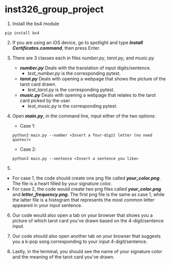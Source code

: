 # inst326_group_project
1. Install the bs4 module
```
pip install bs4
```
2. If you are using an iOS device, go to spotlight and type ***Install Certificates.command***, then press Enter.

3. There are 3 classes each in files *number.py*, *tarot.py*, and *music.py*
   - ***number.py*** Deals with the translation of input digits/sentence.
     - *test_number.py* is the corresponding pytest.  
   - ***tarot.py*** Deals with opening a webpage that shows the picture of the tarot card drawn.
     - *test_tarot.py* is the corresponding pytest.  
   - ***music.py*** Deals with opening a webpage that relates to the tarot card picked by the user.
     - *test_music.py* is the corresponding pytest.  

4. Open ***main.py***, in the command line, input either of the two options:

   - Case 1:
    ```
    python3 main.py --number <Insert a four-digit letter (no need quotes)> 
    ```

   - Case 2: 
    ```
    python3 main.py --sentence <Insert a sentence you like>
    ```
5. 
- For case 1, the code should create one png file called ***your_color.png***. The file is a heart filled by your signature color. 
- For case 2, the code would create two png files called ***your_color.png*** and ***letter_frequency.png***. 
The first png file is the same as case 1, while the latter file is a histogram that represents the most common letter appeared in your input sentence.

6. Our code would also open a tab on your browser that shows you a picture of which tarot card you've drawn based on the 4-digit/sentence input. 

7. Our code should also open another tab on your browser that suggests you a k-pop song corresponding to your input 4-digit/sentence.

8. Lastly, in the terminal, you should see the name of your signature color and the meaning of the tarot card you've drawn.
